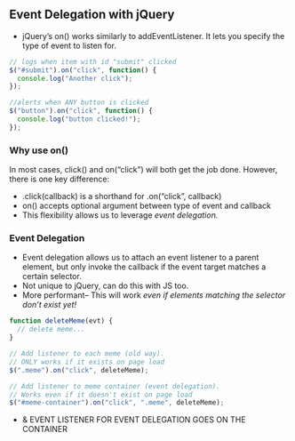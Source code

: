 
## Event Delegation with jQuery
- jQuery’s on() works similarly to addEventListener. It lets you specify the type of event to listen for.
```js
// logs when item with id "submit" clicked
$("#submit").on("click", function() {
  console.log("Another click");
});

//alerts when ANY button is clicked
$("button").on("click", function() {
  console.log("button clicked!");
});
```
### Why use on()
In most cases, click() and on(“click”) will both get the job done. However, there is one key difference:
-   .click(callback) is a shorthand for .on(“click”, callback)
-   on() accepts optional argument between type of event and callback
-   This flexibility allows us to leverage _event delegation._

### Event Delegation
- Event delegation allows us to attach an event listener to a parent element, but only invoke the callback if the event target matches a certain selector.
- Not unique to jQuery, can do this with JS too.
- More performant– This will work _even if elements matching the selector don’t exist yet!_
```js
function deleteMeme(evt) {
  // delete meme...
}

// Add listener to each meme (old way). 
// ONLY works if it exists on page load
$(".meme").on("click", deleteMeme);

// Add listener to meme container (event delegation). 
// Works even if it doesn't exist on page load
$("#meme-container").on("click", ".meme", deleteMeme);
```

- & EVENT LISTENER FOR EVENT DELEGATION GOES ON THE CONTAINER